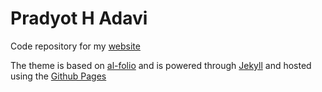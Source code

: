 # Pradyot H Adavi

Code repository for my [website](https://pradyot.adavi.in)

The theme is based on [al-folio](https://github.com/alshedivat/al-folio) and is powered through [Jekyll](https://jekyllrb.com/) and hosted using the [Github Pages](https://pages.github.com/)
